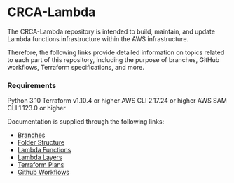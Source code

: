 # CRCA-Lambda

The CRCA-Lambda repository is intended to build, maintain, and update Lambda functions infrastructure within the AWS infrastructure.

Therefore, the following links provide detailed information on topics related to each part of this repository, including the purpose of branches, GitHub workflows, Terraform specifications, and more.

### Requirements

Python 3.10
Terraform v1.10.4 or higher
AWS CLI 2.17.24 or higher
AWS SAM CLI 1.123.0 or higher

Documentation is supplied through the following links:

- [Branches](docs/BRANCHES.md)
- [Folder Structure](docs/FOLDERS.md)
- [Lambda Functions](docs/LAMBDAS.md)
- [Lambda Layers](docs/LAYERS.md)
- [Terraform Plans](docs/TERRAFORM.md)
- [Github Workflows](docs/WORKFLOWS.md)
